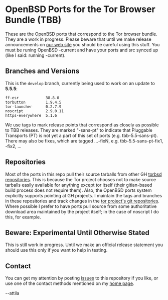 # OpenBSD Ports for the Tor Browser Bundle (TBB) #

These are the OpenBSD ports that correspond to the Tor browser bundle.
They are a work in progress.  Please beware that until we make release
announcements on [our web site](https://torbsd.github.io) you should
be careful using this stuff.  You must be runing OpenBSD -current and
have your ports and src synced up (like I said: running -current).

## Branches and Versions ##

This is the `develop` branch, currently being used to work on
an update to __5.5.5__:

    ff-esr            38.8.0
    torbutton         1.9.4.5
    tor-launcher      0.2.7.9
    noscript          2.9.0.11
    https-everywhere  5.1.6

We use tags to mark release points that correspond as closely as
possible to TBB releases.  They are marked "-sans-pt" to indicate that
Pluggable Transports (PT) is not yet a part of this set of ports
(e.g. tbb-5.5-sans-pt).  There may also be fixes, which are tagged
...-fixN, e.g. tbb-5.5-sans-pt-fix1, -fix2, ...

## Repositories ##

Most of the ports in this repo pull their source tarballs from other
GH [torbsd repositories](https://github.com/torbsd).  This is because
the Tor project chooses not to make source tarballs easily available
for anything except tor itself (their gitian-based build process does
not require them).  Also, the OpenBSD ports system explicitly supports
pointing at GH projects.  I maintain the tags and branches in these
repositories and track changes in the
[tor project's git repositories](https://gitweb.torproject.org).
Where possible I prefer to have ports pull source from some
authoritative download area maintained by the project itself; in the
case of noscript I do this, for example.

## Beware: Experimental Until Otherwise Stated ##

This is still work in progress.  Until we make an official release
statement you should use this only if you want to help in testing. 

## Contact ##

You can get my attention by posting [issues](https://github.com/torbsd/openbsd-ports/issues) to this repository if you
like, or use one of the contact methods mentioned on my
[home page](http://trac.haqistan.net/~attila).

--attila
